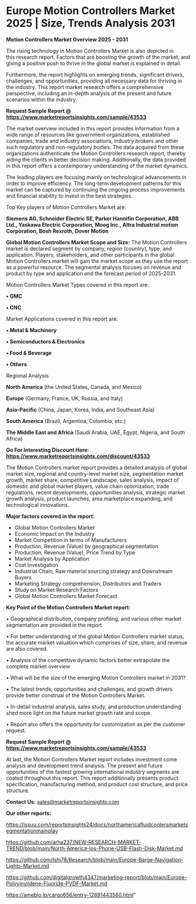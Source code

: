 # Europe Motion Controllers Market 2025 | Size, Trends Analysis 2031

<Strong> Motion Controllers Market Overview 2025 - 2031</strong>

The rising technology in Motion Controllers Market is also depicted in this research report. Factors that are boosting the growth of the market, and giving a positive push to thrive in the global market is explained in detail.

Furthermore, the report highlights on emerging trends, significant drivers, challenges, and opportunities, providing all necessary data for thriving in the industry. This report market research offers a comprehensive perspective, including an in-depth analysis of the present and future scenarios within the industry.

<strong>Request Sample Report @ <a href=https://www.marketreportsinsights.com/sample/43533>https://www.marketreportsinsights.com/sample/43533</a></strong>

The market overview included in this report provides information from a wide range of resources like government organizations, established companies, trade and industry associations, industry brokers and other such regulatory and non-regulatory bodies. The data acquired from these organizations authenticate the Motion Controllers research report, thereby aiding the clients in better decision making. Additionally, the data provided in this report offers a contemporary understanding of the market dynamics.

The leading players are focusing mainly on technological advancements in order to improve efficiency. The long-term development patterns for this market can be captured by continuing the ongoing process improvements and financial stability to invest in the best strategies.

Top Key players of Motion Controllers Market are:

<strong>Siemens AG, Schneider Electric SE, Parker Hannifin Corporation, ABB Ltd., Yaskawa Electric Corporation, Moog Inc., Altra Industrial motion Corporation, Bosh Rexroth, Dover Motion</strong>

<strong><b>Global Motion Controllers Market Scope and Size:</b></strong>
The Motion Controllers market is declared segment by company, region (country), type, and application. Players, stakeholders, and other participants in the global Motion Controllers market will gain the market scope as they use the report as a powerful resource. The segmental analysis focuses on revenue and product by type and application and the forecast period of 2025-2031.

Motion Controllers Market Types covered in this report are:

<strong>•  GMC

•  CNC</strong>

Market Applications covered in this report are:

<strong>•  Metal & Machinery

•  Semiconductors & Electronics

•  Food & Beverage

•  Others</strong> 

Regional Analysis

<strong>North America</strong> (the United States, Canada, and Mexico)

<strong>Europe</strong> (Germany, France, UK, Russia, and Italy)

<strong>Asia-Pacific</strong> (China, Japan, Korea, India, and Southeast Asia)

<strong>South America</strong> (Brazil, Argentina, Colombia, etc.)

<strong>The Middle East and Africa</strong> (Saudi Arabia, UAE, Egypt, Nigeria, and South Africa)

<strong>Go For Interesting Discount Here: <a href=https://www.marketreportsinsights.com/discount/43533>https://www.marketreportsinsights.com/discount/43533</a></strong>

The Motion Controllers market report provides a detailed analysis of global market size, regional and country-level market size, segmentation market growth, market share, competitive Landscape, sales analysis, impact of domestic and global market players, value chain optimization, trade regulations, recent developments, opportunities analysis, strategic market growth analysis, product launches, area marketplace expanding, and technological innovations.

<strong><b>Major factors covered in the report:</b></strong>
<ul>
  <li>Global Motion Controllers Market </li>
  <li>Economic Impact on the Industry</li>
  <li>Market Competition in terms of Manufacturers</li>
  <li>Production, Revenue (Value) by geographical segmentation</li>
  <li>Production, Revenue (Value), Price Trend by Type</li>
  <li>Market Analysis by Application</li>
  <li>Cost Investigation</li>
  <li>Industrial Chain, Raw material sourcing strategy and Downstream Buyers</li>
  <li>Marketing Strategy comprehension, Distributors and Traders</li>
  <li>Study on Market Research Factors</li>
  <li>Global Motion Controllers Market Forecast</li>
</ul>

<strong><b>Key Point of the Motion Controllers Market report:</b></strong>

• Geographical distribution, company profiling, and various other market segmentation are provided in the report.

• For better understanding of the global Motion Controllers market status, the accurate market valuation which comprises of size, share, and revenue are also covered.

• Analysis of the competitive dynamic factors better extrapolate the complete market overview

• What will be the size of the emerging Motion Controllers market in 2031?

• The latest trends, opportunities and challenges, and growth drivers provide better construal of the Motion Controllers Market.

• In-detail industrial analysis, sales study, and production understanding shed more light on the future market growth rate and scope.

• Report also offers the opportunity for customization as per the customer request.

<strong>Request Sample Report @ <a href=https://www.marketreportsinsights.com/sample/43533>https://www.marketreportsinsights.com/sample/43533</a></strong>

At last, the Motion Controllers Market report includes investment come analysis and development trend analysis. The present and future opportunities of the fastest growing international industry segments are coated throughout this report. This report additionally presents product specification, manufacturing method, and product cost structure, and price structure.

<strong>Contact Us:</strong>
sales@marketreportsinsights.com

<strong>Our other reports:</strong>

<a href=https://issuu.com/reportsinsights24/docs/northamericafluidcoolersmarketsegmentationmainplay>https://issuu.com/reportsinsights24/docs/northamericafluidcoolersmarketsegmentationmainplay</a>

<a href=https://github.com/arha237/NEW-RESEARCH-MARKET-TREND/blob/main/North-America-Ios-Phone-USB-Flash-Disk-Market.md>https://github.com/arha237/NEW-RESEARCH-MARKET-TREND/blob/main/North-America-Ios-Phone-USB-Flash-Disk-Market.md</a>

<a href=https://github.com/Ishi78/Research/blob/main/Europe-Barge-Navigation-Lights-Market.md>https://github.com/Ishi78/Research/blob/main/Europe-Barge-Navigation-Lights-Market.md</a>

<a href=https://github.com/digitalgrowth4347/marketing-report/blob/main/Europe-Polyvinylidene-Fluoride-PVDF-Market.md>https://github.com/digitalgrowth4347/marketing-report/blob/main/Europe-Polyvinylidene-Fluoride-PVDF-Market.md</a>

<a href=https://ameblo.jp/cargo656/entry-12891443560.html>https://ameblo.jp/cargo656/entry-12891443560.html</a>"
